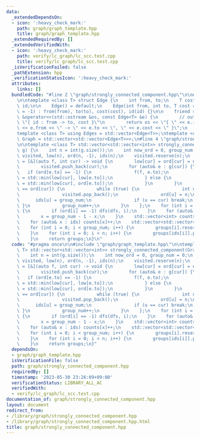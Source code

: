 ```yaml
---
data:
  _extendedDependsOn:
  - icon: ':heavy_check_mark:'
    path: graph/graph_template.hpp
    title: graph/graph_template.hpp
  _extendedRequiredBy: []
  _extendedVerifiedWith:
  - icon: ':heavy_check_mark:'
    path: verify/lc_graph/lc_scc.test.cpp
    title: verify/lc_graph/lc_scc.test.cpp
  _isVerificationFailed: false
  _pathExtension: hpp
  _verificationStatusIcon: ':heavy_check_mark:'
  attributes:
    links: []
  bundledCode: "#line 2 \"graph/strongly_connected_component.hpp\"\n\n#line 2 \"graph/graph_template.hpp\"\
    \n\ntemplate <class T> struct Edge {\n    int from, to;\n    T cost;\n    int\
    \ id;\n\n    Edge() = default;\n    Edge(int from, int to, T cost = 1, int id\
    \ = -1) : from(from), to(to), cost(cost), id(id) {}\n\n    friend std::ostream\
    \ &operator<<(std::ostream &os, const Edge<T> &e) {\n        // output format:\
    \ \"{ id : from -> to, cost }\"\n        return os << \"{ \" << e.id << \" : \"\
    \ << e.from << \" -> \" << e.to << \", \" << e.cost << \" }\";\n    }\n};\n\n\
    template <class T> using Edges = std::vector<Edge<T>>;\ntemplate <class T> using\
    \ Graph = std::vector<std::vector<Edge<T>>>;\n#line 4 \"graph/strongly_connected_component.hpp\"\
    \n\ntemplate <class T> std::vector<std::vector<int>> strongly_connected_component(Graph<T>&\
    \ g) {\n    int n = int(g.size());\n    int now_ord = 0, group_num = 0;\n    std::vector<int>\
    \ visited, low(n), ord(n, -1), ids(n);\n    visited.reserve(n);\n    auto dfs\
    \ = [&](auto f, int cur) -> void {\n        low[cur] = ord[cur] = now_ord++;\n\
    \        visited.push_back(cur);\n        for (auto& e : g[cur]) {\n         \
    \   if (ord[e.to] == -1) {\n                f(f, e.to);\n                low[cur]\
    \ = std::min(low[cur], low[e.to]);\n            } else {\n                low[cur]\
    \ = std::min(low[cur], ord[e.to]);\n            }\n        }\n        if (low[cur]\
    \ == ord[cur]) {\n            while (true) {\n                int u = visited.back();\n\
    \                visited.pop_back();\n                ord[u] = n;\n          \
    \      ids[u] = group_num;\n                if (u == cur) break;\n           \
    \ }\n            group_num++;\n        }\n    };\n    for (int i = 0; i < n; i++)\
    \ {\n        if (ord[i] == -1) dfs(dfs, i);\n    }\n    for (auto& x : ids) {\n\
    \        x = group_num - 1 - x;\n    }\n    std::vector<int> counts(group_num);\n\
    \    for (auto& x : ids) counts[x]++;\n    std::vector<std::vector<int>> groups(group_num);\n\
    \    for (int i = 0; i < group_num; i++) {\n        groups[i].reserve(counts[i]);\n\
    \    }\n    for (int i = 0; i < n; i++) {\n        groups[ids[i]].push_back(i);\n\
    \    }\n    return groups;\n}\n"
  code: "#pragma once\n\n#include \"graph/graph_template.hpp\"\n\ntemplate <class\
    \ T> std::vector<std::vector<int>> strongly_connected_component(Graph<T>& g) {\n\
    \    int n = int(g.size());\n    int now_ord = 0, group_num = 0;\n    std::vector<int>\
    \ visited, low(n), ord(n, -1), ids(n);\n    visited.reserve(n);\n    auto dfs\
    \ = [&](auto f, int cur) -> void {\n        low[cur] = ord[cur] = now_ord++;\n\
    \        visited.push_back(cur);\n        for (auto& e : g[cur]) {\n         \
    \   if (ord[e.to] == -1) {\n                f(f, e.to);\n                low[cur]\
    \ = std::min(low[cur], low[e.to]);\n            } else {\n                low[cur]\
    \ = std::min(low[cur], ord[e.to]);\n            }\n        }\n        if (low[cur]\
    \ == ord[cur]) {\n            while (true) {\n                int u = visited.back();\n\
    \                visited.pop_back();\n                ord[u] = n;\n          \
    \      ids[u] = group_num;\n                if (u == cur) break;\n           \
    \ }\n            group_num++;\n        }\n    };\n    for (int i = 0; i < n; i++)\
    \ {\n        if (ord[i] == -1) dfs(dfs, i);\n    }\n    for (auto& x : ids) {\n\
    \        x = group_num - 1 - x;\n    }\n    std::vector<int> counts(group_num);\n\
    \    for (auto& x : ids) counts[x]++;\n    std::vector<std::vector<int>> groups(group_num);\n\
    \    for (int i = 0; i < group_num; i++) {\n        groups[i].reserve(counts[i]);\n\
    \    }\n    for (int i = 0; i < n; i++) {\n        groups[ids[i]].push_back(i);\n\
    \    }\n    return groups;\n}"
  dependsOn:
  - graph/graph_template.hpp
  isVerificationFile: false
  path: graph/strongly_connected_component.hpp
  requiredBy: []
  timestamp: '2023-05-30 23:26:09+09:00'
  verificationStatus: LIBRARY_ALL_AC
  verifiedWith:
  - verify/lc_graph/lc_scc.test.cpp
documentation_of: graph/strongly_connected_component.hpp
layout: document
redirect_from:
- /library/graph/strongly_connected_component.hpp
- /library/graph/strongly_connected_component.hpp.html
title: graph/strongly_connected_component.hpp
---
```


